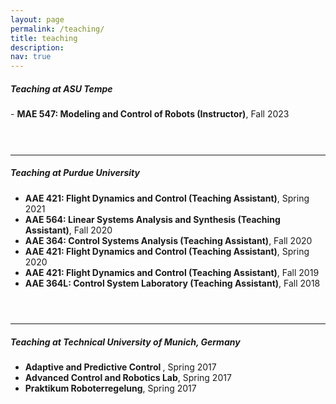 ```yaml
---
layout: page
permalink: /teaching/
title: teaching 
description:
nav: true
---
```





##### **Teaching at ASU Tempe**
<p style="margin-bottom:0.2cm; margin-left: 0.5cm"> </p>
- <b>MAE 547: Modeling and Control of Robots (Instructor)</b>, Fall 2023  <br/>


<p style="margin-bottom:1.5cm; margin-left: 0.5cm"> </p>

---
##### **Teaching at Purdue University**
<p style="margin-bottom:0.2cm; margin-left: 0.5cm"> </p>

- <b>AAE 421: Flight Dynamics and Control (Teaching Assistant)</b>, Spring 2021  <br/>
- <b>AAE 564: Linear Systems Analysis and Synthesis (Teaching Assistant)</b>,  Fall 2020   <br/>
- <b>AAE 364: Control Systems Analysis (Teaching Assistant)</b>, Fall 2020   <br/>
- <b>AAE 421: Flight Dynamics and Control (Teaching Assistant)</b>, Spring 2020  <br/>
- <b>AAE 421: Flight Dynamics and Control (Teaching Assistant)</b>, Fall 2019  <br/>
- <b>AAE 364L: Control System Laboratory (Teaching Assistant)</b>, Fall 2018  <br/>

<p style="margin-bottom:1.5cm; margin-left: 0.5cm"> </p>


---
##### **Teaching at Technical University of Munich, Germany**
<p style="margin-bottom:0.2cm; margin-left: 0.5cm"> </p>

- <b>Adaptive and Predictive Control </b>, Spring 2017 <br/>
- <b>Advanced Control and Robotics Lab</b>, Spring 2017<br/>
- <b>Praktikum Roboterregelung</b>, Spring 2017<br/>





